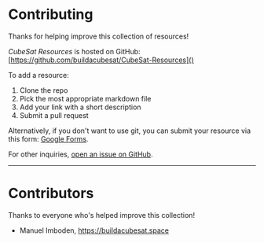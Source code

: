 # Contributing

Thanks for helping improve this collection of resources!

_CubeSat Resources_ is hosted on GitHub: [https://github.com/buildacubesat/CubeSat-Resources]()

To add a resource:

1. Clone the repo
2. Pick the most appropriate markdown file
3. Add your link with a short description
4. Submit a pull request

Alternatively, if you don't want to use git, you can submit your resource via this form: [Google Forms](https://forms.gle/KbrwNRWWMJXiBpk96).

For other inquiries, [open an issue on GitHub](https://github.com/buildacubesat/CubeSat-Resources/issues).

---

# Contributors

Thanks to everyone who's helped improve this collection!

- Manuel Imboden, https://buildacubesat.space